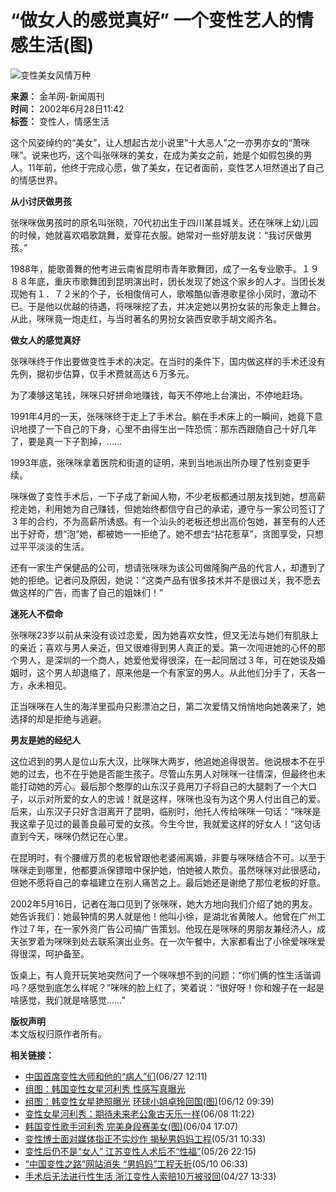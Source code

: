 # “做女人的感觉真好” 一个变性艺人的情感生活(图)

![变性美女风情万种](https://photo.sohu.com/83/20/Img201902083.jpg)
  
**来源：** 金羊网-新闻周刊  
**时间：** 2002年6月28日11:42  
**标签：** 变性人，情感生活  

这个风姿绰约的“美女”，让人想起古龙小说里“十大恶人”之一亦男亦女的“萧咪咪”。说来也巧，这个叫张咪咪的美女，在成为美女之前，她是个如假包换的男人。11年前，他终于完成心愿，做了美女，在记者面前，变性艺人坦然道出了自己的情感世界。

**从小讨厌做男孩**

张咪咪做男孩时的原名叫张晓，70代初出生于四川某县城关。还在咪咪上幼儿园的时候，她就喜欢唱歌跳舞，爱穿花衣服。她常对一些好朋友说：“我讨厌做男孩。”

1988年，能歌善舞的他考进云南省昆明市青年歌舞团，成了一名专业歌手。１９８８年底，重庆市歌舞团到昆明演出时，团长发现了她这个家乡的人才。当团长发现她有１．７２米的个子，长相俊俏可人，歌喉酷似香港歌星徐小凤时，激动不已。于是他以优越的待遇，将咪咪挖了去，并决定她以男扮女装的形象走上舞台。从此，咪咪竟一炮走红，与当时著名的男扮女装西安歌手胡文阁齐名。

**做女人的感觉真好**

张咪咪终于作出要做变性手术的决定。在当时的条件下，国内做这样的手术还没有先例，据初步估算，仅手术费就高达６万多元。

为了凑够这笔钱，咪咪只好拼命地赚钱，每天不停地上台演出，不停地赶场。

1991年4月的一天，张咪咪终于走上了手术台。躺在手术床上的一瞬间，她竟下意识地摸了一下自己的下身，心里不由得生出一阵恐慌：那东西跟随自己十好几年了，要是真一下子割掉，……

1993年底，张咪咪拿着医院和街道的证明，来到当地派出所办理了性别变更手续。

咪咪做了变性手术后，一下子成了新闻人物，不少老板都通过朋友找到她，想高薪挖走她，利用她为自己赚钱，但她始终都信守自己的承诺，遵守与一家公司签订了３年的合约，不为高薪所诱惑。有一个汕头的老板还想出高价包她，甚至有的人还出于好奇，想“泡”她，都被她一一拒绝了。她不想去“拈花惹草”，贪图享受，只想过平平淡淡的生活。

还有一家生产保健品的公司，想请张咪咪为该公司做隆胸产品的代言人，却遭到了她的拒绝。记者问及原因，她说：“这类产品有很多技术并不是很过关，我不愿去做这样的广告，而害了自己的姐妹们！”

**迷死人不偿命**

张咪咪23岁以前从来没有谈过恋爱，因为她喜欢女性，但又无法与她们有肌肤上的亲近；喜欢与男人亲近，但又很难得到男人真正的爱。第一次闯进她的心怀的那个男人，是深圳的一个商人，她爱他爱得很深，在一起同居过３年，可在她谈及婚姻时，这个男人却退缩了，原来他是一个有家室的男人。从此他们分手了，天各一方，永未相见。

正当咪咪在人生的海洋里孤舟只影漂泊之日，第二次爱情又悄悄地向她袭来了，她选择的却是拒绝与逃避。

**男友是她的经纪人**

这位迟到的男人是位山东大汉，比咪咪大两岁，他追她追得很苦。他说根本不在乎她的过去，也不在乎她是否能生孩子。尽管山东男人对咪咪一往情深，但最终也未能打动她的芳心。最后那个憨厚的山东汉子竟用刀子将自己的大腿刺了一个大口子，以示对所爱的女人的忠诚！就是这样，咪咪也没有为这个男人付出自己的爱。后来，山东汉子只好含泪离开了昆明，临别时，他托人传给咪咪一句话：“咪咪是我这辈子见过的最善良最可爱的女孩。今生今世，我就爱这样的好女人！”这句话直到今天，咪咪仍然记在心里。

在昆明时，有个腰缠万贯的老板曾跟他老婆闹离婚，非要与咪咪结合不可。以至于咪咪走到哪里，他都要派保镖暗中保护她，怕她被人欺负。虽然咪咪对此很感动，但她不愿将自己的幸福建立在别人痛苦之上。最后她还是谢绝了那位老板的好意。

2002年5月16日，记者在海口见到了张咪咪，她大方地向我们介绍了她的男友。她告诉我们：她最钟情的男人就是他！他叫小徐，是湖北省黄陂人。他曾在广州工作过７年，在一家外资广告公司搞广告策划。他现在是咪咪的男朋友兼经济人，成天张罗着为咪咪到处去联系演出业务。在一次午餐中，大家都看出了小徐爱咪咪爱得很深，呵护备至。

饭桌上，有人竟开玩笑地突然问了一个咪咪想不到的问题：“你们俩的性生活谐调吗？感觉到底怎么样呢？”咪咪的脸上红了，笑着说：“很好呀！你和嫂子在一起是啥感觉，我们就是啥感觉……”

**版权声明**  
本文版权归原作者所有。

**相关链接：**
- [中国首席变性大师和他的“病人”们](https://news.sohu.com/57/71/news201887157.shtml)(06/27 12:11)
- [组图：韩国变性女星河利秀 性感写真曝光](https://yule.sohu.com/30/71/earticle164497130.shtml)  
- [组图：韩变性女星艳照曝光](https://news.sohu.com/73/41/news201484173.shtml) [环球小姐卓玲回国(图)](https://yule.sohu.com/34/77/earticle164497734.shtml)(06/12 09:39)
- [变性女星河利秀：期待未来老公象古天乐一样](https://news.sohu.com/15/28/news201372815.shtml)(06/08 11:22)
- [韩国变性歌手河利秀 完美身段赛美女(图)](https://news.sohu.com/95/35/news201283595.shtml)(06/04 17:07)
- [变性博士面对媒体指正不实炒作 揭秘男妈妈工程](https://news.sohu.com/25/87/news201208725.shtml)(05/31 10:33)
- [变性后仍不是“女人” 江苏变性人术后不“性福”](https://news.sohu.com/37/34/news201113437.shtml)(05/26 22:15)
- [“中国变性之路”网站消失 “男妈妈”工程夭折](https://news.sohu.com/56/22/news200772256.shtml)(05/10 06:33)
- [手术后无法进行性生活 浙江变性人索赔10万被驳回](https://news.sohu.com/62/20/news200632062.shtml)(04/27 13:33)